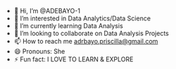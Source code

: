 - 👋 Hi, I’m @ADEBAYO-1
- 👀 I’m interested in Data Analytics/Data Science
- 🌱 I’m currently learning Data Analysis
- 💞️ I’m looking to collaborate on Data Analysis Projects 
- 📫 How to reach me adrbayo.priscilla@gmail.com
- 😄 Pronouns: She
- ⚡ Fun fact: I LOVE TO LEARN & EXPLORE

<!---
ADEBAYO-1/ADEBAYO-1 is a ✨ special ✨ repository because its `README.md` (this file) appears on your GitHub profile.
You can click the Preview link to take a look at your changes.
--->
